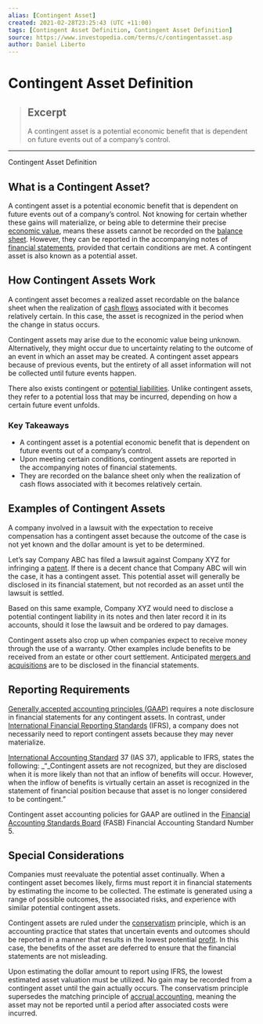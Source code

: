 ```yaml
---
alias: [Contingent Asset]
created: 2021-02-28T23:25:43 (UTC +11:00)
tags: [Contingent Asset Definition, Contingent Asset Definition]
source: https://www.investopedia.com/terms/c/contingentasset.asp
author: Daniel Liberto
---
```


# Contingent Asset Definition

> ## Excerpt
> A contingent asset is a potential economic benefit that is dependent on future events out of a company’s control.

---

Contingent Asset Definition
## What is a Contingent Asset?

A contingent asset is a potential economic benefit that is dependent on future events out of a company’s control. Not knowing for certain whether these gains will materialize, or being able to determine their precise [economic value](https://www.investopedia.com/terms/e/economic-value.asp), means these assets cannot be recorded on the [balance sheet](https://www.investopedia.com/terms/b/balancesheet.asp). However, they can be reported in the accompanying notes of [financial statements](https://www.investopedia.com/terms/f/financial-statements.asp), provided that certain conditions are met. A contingent asset is also known as a potential asset.

## How Contingent Assets Work

A contingent asset becomes a realized asset recordable on the balance sheet when the realization of [cash flows](https://www.investopedia.com/terms/c/cashflow.asp) associated with it becomes relatively certain. In this case, the asset is recognized in the period when the change in status occurs.

Contingent assets may arise due to the economic value being unknown. Alternatively, they might occur due to uncertainty relating to the outcome of an event in which an asset may be created. A contingent asset appears because of previous events, but the entirety of all asset information will not be collected until future events happen.

There also exists contingent or [potential liabilities](https://www.investopedia.com/terms/c/contingentliability.asp). Unlike contingent assets, they refer to a potential loss that may be incurred, depending on how a certain future event unfolds.

### Key Takeaways

-   A contingent asset is a potential economic benefit that is dependent on future events out of a company’s control.
-   Upon meeting certain conditions, contingent assets are reported in the accompanying notes of financial statements.
-   They are recorded on the balance sheet only when the realization of cash flows associated with it becomes relatively certain.

## Examples of Contingent Assets

A company involved in a lawsuit with the expectation to receive compensation has a contingent asset because the outcome of the case is not yet known and the dollar amount is yet to be determined.

Let’s say Company ABC has filed a lawsuit against Company XYZ for infringing a [patent](https://www.investopedia.com/terms/p/patent.asp). If there is a decent chance that Company ABC will win the case, it has a contingent asset. This potential asset will generally be disclosed in its financial statement, but not recorded as an asset until the lawsuit is settled.

Based on this same example, Company XYZ would need to disclose a potential contingent liability in its notes and then later record it in its accounts, should it lose the lawsuit and be ordered to pay damages.

Contingent assets also crop up when companies expect to receive money through the use of a warranty. Other examples include benefits to be received from an estate or other court settlement. Anticipated [mergers and acquisitions](https://www.investopedia.com/terms/m/mergersandacquisitions.asp) are to be disclosed in the financial statements.

## Reporting Requirements

[Generally accepted accounting principles (GAAP)](https://www.investopedia.com/terms/g/gaap.asp) requires a note disclosure in financial statements for any contingent assets. In contrast, under [International Financial Reporting Standards](https://www.investopedia.com/terms/i/ifrs.asp) (IFRS), a company does not necessarily need to report contingent assets because they may never materialize. 

[International Accounting Standard](https://www.investopedia.com/terms/i/ias.asp) 37 (IAS 37), applicable to IFRS, states the following: _“_Contingent assets are not recognized, but they are disclosed when it is more likely than not that an inflow of benefits will occur. However, when the inflow of benefits is virtually certain an asset is recognized in the statement of financial position because that asset is no longer considered to be contingent.”

Contingent asset accounting policies for GAAP are outlined in the [Financial Accounting Standards Board](https://www.investopedia.com/terms/f/fasb.asp) (FASB) Financial Accounting Standard Number 5.

## Special Considerations

Companies must reevaluate the potential asset continually. When a contingent asset becomes likely, firms must report it in financial statements by estimating the income to be collected. The estimate is generated using a range of possible outcomes, the associated risks, and experience with similar potential contingent assets.

Contingent assets are ruled under the [conservatism](https://www.investopedia.com/terms/a/accounting-conservatism.asp) principle, which is an accounting practice that states that uncertain events and outcomes should be reported in a manner that results in the lowest potential [profit](https://www.investopedia.com/terms/p/profit.asp). In this case, the benefits of the asset are deferred to ensure that the financial statements are not misleading. 

Upon estimating the dollar amount to report using IFRS, the lowest estimated asset valuation must be utilized. No gain may be recorded from a contingent asset until the gain actually occurs. The conservatism principle supersedes the matching principle of [accrual accounting](https://www.investopedia.com/terms/a/accrualaccounting.asp), meaning the asset may not be reported until a period after associated costs were incurred.
